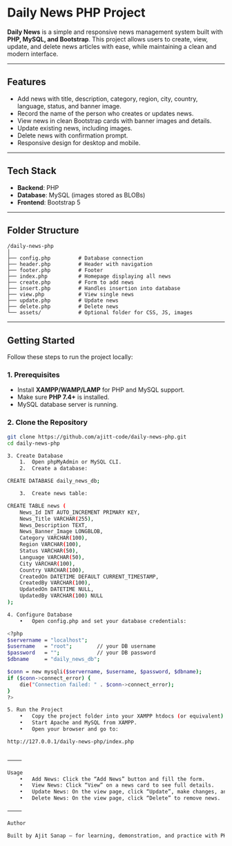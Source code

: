 
# Daily News PHP Project

**Daily News** is a simple and responsive news management system built with **PHP, MySQL, and Bootstrap**. This project allows users to create, view, update, and delete news articles with ease, while maintaining a clean and modern interface.  

---

## Features
- Add news with title, description, category, region, city, country, language, status, and banner image.  
- Record the name of the person who creates or updates news.  
- View news in clean Bootstrap cards with banner images and details.  
- Update existing news, including images.  
- Delete news with confirmation prompt.  
- Responsive design for desktop and mobile.

---

## Tech Stack
- **Backend**: PHP  
- **Database**: MySQL (images stored as BLOBs)  
- **Frontend**: Bootstrap 5  

---

## Folder Structure
```
/daily-news-php
│
├── config.php         # Database connection
├── header.php         # Header with navigation
├── footer.php         # Footer
├── index.php          # Homepage displaying all news
├── create.php         # Form to add news
├── insert.php         # Handles insertion into database
├── view.php           # View single news
├── update.php         # Update news
├── delete.php         # Delete news
└── assets/            # Optional folder for CSS, JS, images
```
---

## Getting Started

Follow these steps to run the project locally:

### 1. Prerequisites
- Install **XAMPP/WAMP/LAMP** for PHP and MySQL support.  
- Make sure **PHP 7.4+** is installed.  
- MySQL database server is running.

### 2. Clone the Repository
```bash
git clone https://github.com/ajitt-code/daily-news-php.git
cd daily-news-php

3. Create Database
	1.	Open phpMyAdmin or MySQL CLI.
	2.	Create a database:

CREATE DATABASE daily_news_db;

	3.	Create news table:

CREATE TABLE news (
    News_Id INT AUTO_INCREMENT PRIMARY KEY,
    News_Title VARCHAR(255),
    News_Description TEXT,
    News_Banner_Image LONGBLOB,
    Category VARCHAR(100),
    Region VARCHAR(100),
    Status VARCHAR(50),
    Language VARCHAR(50),
    City VARCHAR(100),
    Country VARCHAR(100),
    CreatedOn DATETIME DEFAULT CURRENT_TIMESTAMP,
    CreatedBy VARCHAR(100),
    UpdatedOn DATETIME NULL,
    UpdatedBy VARCHAR(100) NULL
);

4. Configure Database
	•	Open config.php and set your database credentials:

<?php
$servername = "localhost";
$username   = "root";        // your DB username
$password   = "";            // your DB password
$dbname     = "daily_news_db";

$conn = new mysqli($servername, $username, $password, $dbname);
if ($conn->connect_error) {
    die("Connection failed: " . $conn->connect_error);
}
?>

5. Run the Project
	•	Copy the project folder into your XAMPP htdocs (or equivalent).
	•	Start Apache and MySQL from XAMPP.
	•	Open your browser and go to:

http://127.0.0.1/daily-news-php/index.php


⸻

Usage
	•	Add News: Click the “Add News” button and fill the form.
	•	View News: Click “View” on a news card to see full details.
	•	Update News: On the view page, click “Update”, make changes, and submit.
	•	Delete News: On the view page, click “Delete” to remove news.

⸻

Author

Built by Ajit Sanap – for learning, demonstration, and practice with PHP and MySQL.
```
